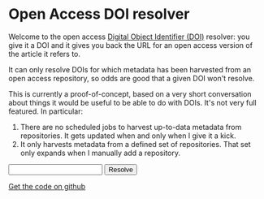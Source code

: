 # Open Access DOI resolver

Welcome to the open access [Digital Object Identifier (DOI)][DOI] resolver: you give it a DOI and it gives you back the URL for an open access version of the article it refers to.

It can only resolve DOIs for which metadata has been harvested from an open access repository, so odds are good that a given DOI won't resolve.

This is currently a proof-of-concept, based on a very short conversation about things it would be useful to be able to do with DOIs. It's not very full featured. In particular:

1.  There are no scheduled jobs to harvest up-to-data metadata from repositories. It gets updated when and only when I give it a kick.
2.  It only harvests metadata from a defined set of repositories. That set only expands when I manually add a repository.

<form action="/resolve" method="get">
<input type="text" name="doi" /> <input type="submit" value="Resolve" />
</form>

[Get the code on github][code]


[DOI]: http://en.wikipedia.org/wiki/Digital_object_identifier
[code]: http://github.com/jezcope/doi-oa
